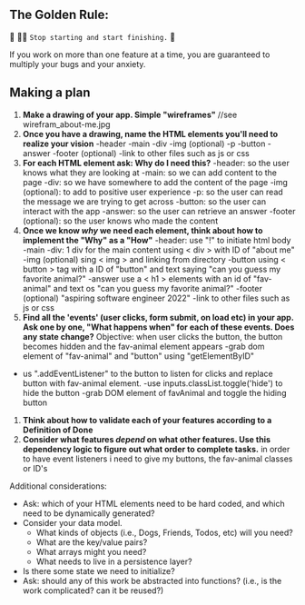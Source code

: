 ## The Golden Rule:

🦸 🦸‍♂️ `Stop starting and start finishing.` 🏁

If you work on more than one feature at a time, you are guaranteed to multiply your bugs and your anxiety.

## Making a plan

1. **Make a drawing of your app. Simple "wireframes"**
//see wirefram_about-me.jpg
1. **Once you have a drawing, name the HTML elements you'll need to realize your vision**
-header 
-main 
    -div 
    -img (optional)
    -p
    -button
    -answer
-footer (optional)
-link to other files such as js or css
1. **For each HTML element ask: Why do I need this?**
-header: so the user knows what they are looking at
-main: so we can add content to the page 
    -div: so we have somewhere to add the content of the page 
    -img (optional): to add to positive user experience
    -p: so the user can read the message we are trying to get across
    -button: so the user can interact with the app 
    -answer: so the user can retrieve an answer 
-footer (optional): so the user knows who made the content
1. **Once we know _why_ we need each element, think about how to implement the "Why" as a "How"**
-header: use "!" to initiate html body 
-main 
    -div: 1 div for the main content using < div > with ID of "about me"
    -img (optional) sing < img > and linking from directory 
    -button using < button > tag with a ID of "button" and text saying "can you guess my favorite animal?"
    -answer use a < h1 > elements with an id of "fav-animal" and text os "can you guess my favorite animal?"
-footer (optional) "aspiring software engineer 2022" 
-link to other files such as js or css 
1. **Find all the 'events' (user clicks, form submit, on load etc) in your app. Ask one by one, "What happens when" for each of these events. Does any state change?**
Objective: when user clicks the button, the button becomes hidden and the fav-animal element appears
-grab dom element of "fav-animal" and "button" using "getElementByID"
- us ".addEventListener" to the button to listen for clicks and replace button with fav-animal element. 
    -use inputs.classList.toggle('hide') to hide the button
    -grab DOM element of favAnimal and toggle the hiding button
1. **Think about how to validate each of your features according to a Definition of Done**
1. **Consider what features _depend_ on what other features. Use this dependency logic to figure out what order to complete tasks.**
in order to have event listeners i need to give my buttons, the fav-animal classes or ID's 

Additional considerations:

-   Ask: which of your HTML elements need to be hard coded, and which need to be dynamically generated?
-   Consider your data model.
    -   What kinds of objects (i.e., Dogs, Friends, Todos, etc) will you need?
    -   What are the key/value pairs?
    -   What arrays might you need?
    -   What needs to live in a persistence layer?
-   Is there some state we need to initialize?
-   Ask: should any of this work be abstracted into functions? (i.e., is the work complicated? can it be reused?)
